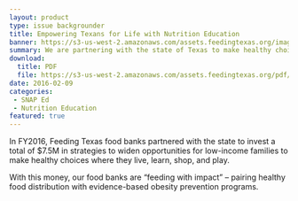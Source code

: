 ```yaml
---
layout: product
type: issue backgrounder
title: Empowering Texans for Life with Nutrition Education
banner: https://s3-us-west-2.amazonaws.com/assets.feedingtexas.org/images/banners/banner-02.jpg
summary: We are partnering with the state of Texas to make healthy choices into easy choices for low-income families.
download:
  title: PDF
  file: https://s3-us-west-2.amazonaws.com/assets.feedingtexas.org/pdf/Feeding-Texas-SNAP-Ed-Backgrounder.pdf
date: 2016-02-09
categories:
 - SNAP Ed
 - Nutrition Education
featured: true
---
```

In FY2016, Feeding Texas food banks partnered with the state to invest a total of $7.5M in strategies to widen opportunities for low-income families to make healthy choices where they live, learn, shop, and play. 

With this money, our food banks are “feeding with impact” – pairing healthy food distribution with evidence-based obesity prevention programs. 

